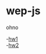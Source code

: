 # wep-js
ohno


-[hw1](https://github.com/alexg-lviv/wep-js/tree/hw1)  
-[hw2](https://github.com/alexg-lviv/wep-js/tree/hw2)
